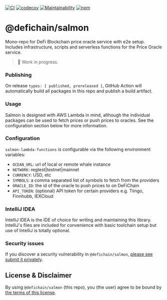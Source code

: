 [![CI](https://github.com/DeFiCh/salmon/actions/workflows/ci.yml/badge.svg)](https://github.com/DeFiCh/salmon/actions/workflows/ci.yml)
[![codecov](https://codecov.io/gh/DeFiCh/salmon/branch/main/graph/badge.svg?token=IYL9K0WROA)](https://codecov.io/gh/DeFiCh/salmon)
[![Maintainability](https://api.codeclimate.com/v1/badges/924a1c05249f72cf88e3/maintainability)](https://codeclimate.com/github/DeFiCh/salmon/maintainability)
[![npm](https://img.shields.io/npm/v/@defichain/salmon)](https://www.npmjs.com/package/@defichain/salmon)

# @defichain/salmon

Mono-repo for DeFi Blockchain price oracle service with e2e setup. Includes infrastructure, scripts and serverless
functions for the Price Oracle service.

> 🚧 Work in progress.

### Publishing

On release `types: [ published, prereleased ]`, GitHub Action will automatically build all packages in this repo and
publish a build artifact.

### Usage

Salmon is designed with AWS Lambda in mind, although the individual packages can be used to fetch prices or push prices to oracles. See the configuration section below for more information.

### Configuration

`salmon-lambda-functions` is configurable via the following environment variables:
- `OCEAN_URL`: url of local or remote whale instance
- `NETWORK`: regtest|testnet|mainnet
- `CURRENCY`: USD, etc
- `SYMBOLS`: a comma separated list of symbols to fetch from the providers
- `ORACLE_ID`: the id of the oracle to push prices to on DeFiChain
- `API_TOKEN`: (optional) API token for certain providers e.g. Tiingo, Finnhubb, IEXCloud

### IntelliJ IDEA

IntelliJ IDEA is the IDE of choice for writing and maintaining this library. IntelliJ's files are included for
convenience with basic toolchain setup but use of IntelliJ is totally optional.

### Security issues

If you discover a security vulnerability in
`@defichain/salmon`, [please see submit it privately](https://github.com/DeFiCh/.github/blob/main/SECURITY.md).

## License & Disclaimer

By using `@defichain/salmon` (this repo), you (the user) agree to be bound by [the terms of this license](LICENSE).
